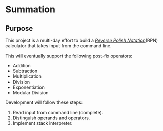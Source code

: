 # Summation

## Purpose

This project is a multi-day effort to build a [*Reverse Polish Notation*](https://en.wikipedia.org/wiki/Reverse_Polish_notation)(RPN) calculator that takes input from the command line. 

This will eventually support the following post-fix operators:

+ Addition
+ Subtraction
+ Multiplication
+ Division
+ Exponentiation 
+ Modular Division

Development will follow these steps:

1. Read input from command line (complete).
2. Distinguish operands and operators.
3. Implement stack interpreter.
